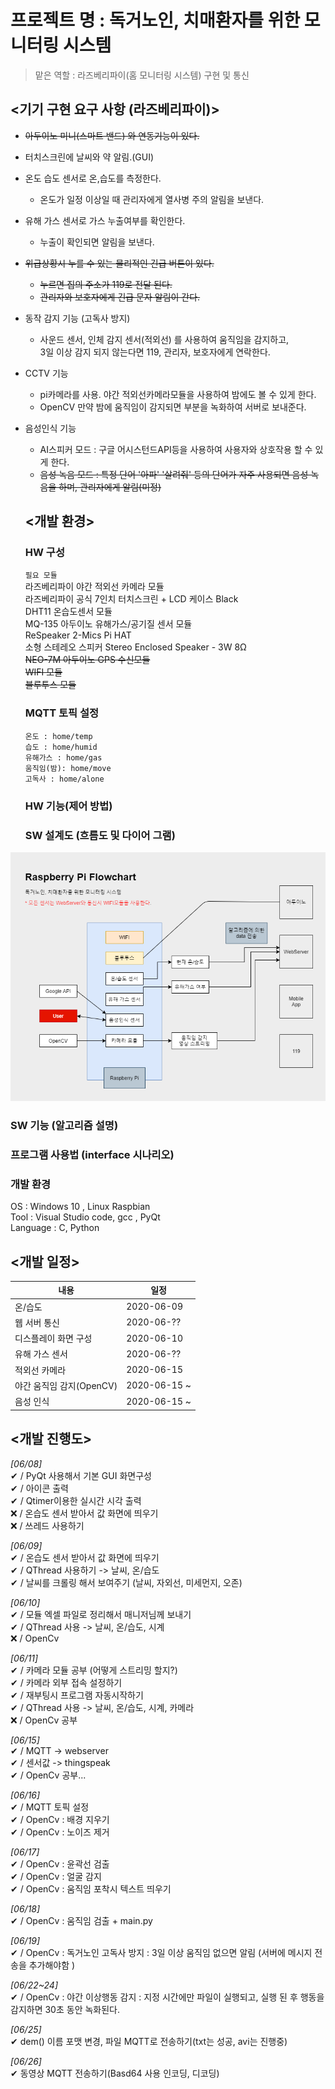 # 프로젝트 명 : 독거노인, 치매환자를 위한 모니터링 시스템
> 맡은 역할 : 라즈베리파이(홈 모니터링 시스템) 구현 및 통신

## <기기 구현 요구 사항 (라즈베리파이)>

- ~~아두이노 미니(스마트 밴드) 와 연동기능이 있다.~~
- 터치스크린에 날씨와 약 알림.(GUI)
- 온도 습도 센서로 온,습도를 측정한다. 
  - 온도가 일정 이상일 때 관리자에게 열사병 주의 알림을 보낸다.
- 유해 가스 센서로 가스 누출여부를 확인한다.
  - 누출이 확인되면 알림을 보낸다.
- ~~위급상황시 누를 수 있는 물리적인 긴급 버튼이 있다.~~
  - ~~누르면 집의 주소가 119로 전달 된다.~~
  - ~~관리자와 보호자에게 긴급 문자 알림이 간다.~~
- 동작 감지 기능 (고독사 방지)
  - 사운드 센서, 인체 감지 센서(적외선) 를 사용하여 움직임을 감지하고, <br>
  3일 이상 감지 되지 않는다면 119, 관리자, 보호자에게 연락한다.
- CCTV 기능
  - pi카메라를 사용. 야간 적외선카메라모듈을 사용하여 밤에도 볼 수 있게 한다.
  - OpenCV 만약 밤에 움직임이 감지되면 부분을 녹화하여 서버로 보내준다.
- 음성인식 기능 
  - AI스피커 모드 : 구글 어시스턴드API등을 사용하여 사용자와 상호작용 할 수 있게 한다.
  - ~~음성 녹음 모드 : 특정 단어 '아파' '살려줘' 등의 단어가 자주 사용되면 음성 녹음을 하며, 관리자에게 알림(미정)~~
  
  ## <개발 환경> 
  ### HW 구성
  
  `필요 모듈`  <br>
  라즈베리파이 야간 적외선 카메라 모듈  <br>
  라즈베리파이 공식 7인치 터치스크린 + LCD 케이스 Black <br>
  DHT11 온습도센서 모듈 <br>
  MQ-135 아두이노 유해가스/공기질 센서 모듈 <br>
  ReSpeaker 2-Mics Pi HAT <br>
  소형 스테레오 스피커 Stereo Enclosed Speaker - 3W 8Ω  <br>
  ~~NEO-7M 아두이노 GPS 수신모듈~~ <br>
  ~~WIFI 모듈~~  <br>
  ~~블루투스 모듈~~  <br>
  
  ### MQTT 토픽 설정
  ```
  온도 : home/temp   
  습도 : home/humid   
  유해가스 : home/gas  
  움직임(밤): home/move  
  고독사 : home/alone 
  ```
  
  ### HW 기능(제어 방법)
  
  ### SW 설계도 (흐름도 및 다이어 그램)

 ![](SW_flow.png)

  ### SW 기능 (알고리즘 설명) 
  
  ### 프로그램 사용법 (interface 시나리오)
  
  ### 개발 환경
   OS : Windows 10 , Linux Raspbian  <br>
   Tool : Visual Studio code, gcc , PyQt <br>
   Language : C, Python
  
  ## <개발 일정>
  내용 | 일정 
  ----|----
  온/습도 | 2020-06-09
  웹 서버 통신 | 2020-06-??
  디스플레이 화면 구성 |2020-06-10
  유해 가스 센서 | 2020-06-??
  적외선 카메라 |2020-06-15
  야간 움직임 감지(OpenCV)  | 2020-06-15 ~
  음성 인식 | 2020-06-15 ~ 
  
  ## <개발 진행도>
  _[06/08]_    <br>
  ✔ / PyQt 사용해서 기본 GUI 화면구성   <br>
  ✔ / 아이콘 출력   <br>
  ✔ / Qtimer이용한 실시간 시각 출력   <br>
  ❌ / 온습도 센서 받아서 값 화면에 띄우기   <br>
  ❌ / 쓰레드 사용하기    <br>
  
  _[06/09]_   <br>
   ✔ / 온습도 센서 받아서 값 화면에 띄우기   <br>
   ✔ / QThread 사용하기 -> 날씨, 온/습도 <br>
   ✔ / 날씨를 크롤링 해서 보여주기 (날씨, 자외선, 미세먼지, 오존)  <br>
  
  _[06/10]_   <br>
   ✔ / 모듈 엑셀 파일로 정리해서 매니저님께 보내기   <br>
   ✔ / QThread 사용 -> 날씨, 온/습도, 시계    <br>
   ❌ / OpenCv <br>
   
   _[06/11]_   <br>
   ✔ / 카메라 모듈 공부 (어떻게 스트리밍 할지?) <br>
   ✔ / 카메라 외부 접속 설정하기 <br>
   ✔ / 재부팅시 프로그램 자동시작하기 <br>
   ✔ / QThread 사용 -> 날씨, 온/습도, 시계, 카메라 <br>
   ❌ / OpenCv 공부 <br>
   
   _[06/15]_   <br>
   ✔ / MQTT -> webserver <br>
   ✔ / 센서값 -> thingspeak  <br>
   ✔ / OpenCv 공부...  <br>
   
   _[06/16]_   <br>
   ✔ / MQTT 토픽 설정 <br>
   ✔ / OpenCv : 배경 지우기 <br>
   ✔ / OpenCv : 노이즈 제거  <br>
   
   _[06/17]_   <br>
  ✔ / OpenCv : 윤곽선 검출 <br>
  ✔ / OpenCv : 얼굴 감지 <br>
  ✔ / OpenCv : 움직임 포착시 텍스트 띄우기 <br>
  
   _[06/18]_   <br>
  ✔ / OpenCv : 움직임 검출 + main.py <br>
  
   _[06/19]_   <br>
  ✔ / OpenCv : 독거노인 고독사 방지 : 3일 이상 움직임 없으면 알림 (서버에 메시지 전송을 추가해야함 ) <br>
  
  _[06/22~24]_   <br>
  ✔ / OpenCv : 야간 이상행동 감지 : 지정 시간에만 파일이 실행되고, 실행 된 후 행동을 감지하면 30초 동안 녹화된다. <br>
  
   _[06/25]_   <br>
  ✔  dem() 이름 포맷 변경, 파일 MQTT로 전송하기(txt는 성공, avi는 진행중)

   _[06/26]_   <br>
  ✔  동영상 MQTT 전송하기(Basd64 사용 인코딩, 디코딩)
